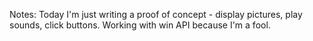 Notes: Today I'm just writing a proof of concept - display pictures, play sounds, click buttons.
Working with win API because I'm a fool.
